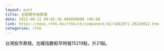 ```yaml
---
layout: post
title: 台股開市後靠穩
date: 2022-08-12 09:05:36.000000000 +08:00
link: https://news.rthk.hk/rthk/ch/component/k2/1662071-20220812.htm
categories: rthk
---
```


台灣股市靠穩。加權指數較早時報15219點，升21點。
